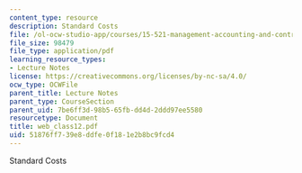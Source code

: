 ```yaml
---
content_type: resource
description: Standard Costs
file: /ol-ocw-studio-app/courses/15-521-management-accounting-and-control-spring-2003/51876ff739e8ddfe0f181e2b8bc9fcd4_web_class12.pdf
file_size: 98479
file_type: application/pdf
learning_resource_types:
- Lecture Notes
license: https://creativecommons.org/licenses/by-nc-sa/4.0/
ocw_type: OCWFile
parent_title: Lecture Notes
parent_type: CourseSection
parent_uid: 7be6ff3d-98b5-65fb-dd4d-2ddd97ee5580
resourcetype: Document
title: web_class12.pdf
uid: 51876ff7-39e8-ddfe-0f18-1e2b8bc9fcd4
---
```

Standard Costs